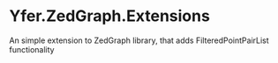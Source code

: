 # Yfer.ZedGraph.Extensions
An simple extension to ZedGraph library, that adds FilteredPointPairList functionality
